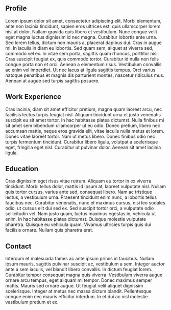 ## Profile

Lorem ipsum dolor sit amet, consectetur adipiscing elit. Morbi elementum, ante non lacinia tincidunt, sapien eros ultrices est, quis ullamcorper lorem nisl at dolor. Nullam gravida quis libero et vestibulum. Nunc congue velit eget magna luctus dignissim id nec magna. Curabitur lobortis ante urna. Sed lorem tellus, dictum non mauris a, placerat dapibus dui. Cras in augue mi. In iaculis in diam eu lobortis. Sed quam sem, aliquet at viverra sed, commodo vel ex. In vitae sem porta, sagittis quam rhoncus, porttitor nisi. Cras suscipit feugiat ex, quis commodo tortor. Curabitur id nulla non felis congue porta non et orci. Aenean a elementum risus. Vestibulum convallis ac enim vel imperdiet. Ut nec lacus at ligula sagittis tempus. Orci varius natoque penatibus et magnis dis parturient montes, nascetur ridiculus mus. Aenean at augue sed turpis sagittis posuere.

## Work Experience

Cras lacinia, diam sit amet efficitur pretium, magna quam laoreet arcu, nec facilisis lectus turpis feugiat nisl. Aliquam tincidunt urna et justo venenatis suscipit eu sit amet tortor. In hac habitasse platea dictumst. Nulla finibus mi sit amet sem bibendum ullamcorper ut eu odio. Donec pretium, libero nec accumsan mattis, neque eros gravida elit, vitae iaculis nulla metus et lorem. Donec vitae laoreet tortor. Nam ut metus libero. Donec finibus odio nec turpis fermentum tincidunt. Curabitur libero ligula, volutpat a scelerisque eget, fringilla eget nisl. Curabitur ut pulvinar dolor. Aenean sit amet lacinia ligula.

## Education

Cras dignissim eget risus vitae rutrum. Aliquam eu tortor in ex viverra tincidunt. Morbi tellus dolor, mattis id ipsum at, laoreet vulputate nisl. Nullam quis tortor cursus, varius ante sed, consequat libero. Nam ac tristique lectus, a vestibulum urna. Praesent tincidunt enim nunc, a lobortis tellus faucibus nec. Curabitur venenatis, nunc et maximus cursus, nisi leo sodales odio, ut cursus elit dui sed ex. Sed suscipit tortor orci, a vulputate odio sollicitudin vel. Nam justo quam, luctus maximus egestas in, vehicula ut enim. In hac habitasse platea dictumst. Quisque molestie vulputate pharetra. Quisque eu vehicula quam. Vivamus ultricies turpis quis dui facilisis ornare. Nullam quis pharetra erat.

## Contact

Interdum et malesuada fames ac ante ipsum primis in faucibus. Nullam ipsum mauris, sagittis pulvinar suscipit ac, vestibulum a sem. Integer auctor ante a sem iaculis, vel blandit libero convallis. In dictum feugiat lorem. Curabitur tempor consequat magna quis viverra. Vestibulum viverra augue ornare arcu tempus, eget aliquam mi tempor. Donec maximus semper mattis. Mauris sed ornare augue. Ut feugiat velit aliquet dignissim scelerisque. Integer at metus nec massa dictum blandit. Pellentesque congue enim nec mauris efficitur interdum. In et dui ac nisl molestie vestibulum pretium et ex.
